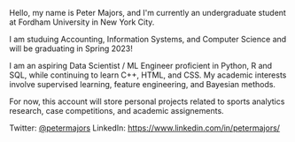 Hello, my name is Peter Majors, and I'm currently an undergraduate student at Fordham University in New York City. 

I am studuing Accounting, Information Systems, and Computer Science and will be graduating in Spring 2023! 

I am an aspiring Data Scientist / ML Engineer proficient in Python, R and SQL, while continuing to learn C++, HTML, and CSS. My academic interests involve supervised learning, feature engineering, and Bayesian methods.

For now, this account will store personal projects related to sports analytics research, case competitions, and academic assignements.

Twitter: [@petermajors](https://twitter.com/PeterLMajors)
LinkedIn: https://www.linkedin.com/in/petermajors/
